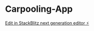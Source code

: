 # Carpooling-App

[Edit in StackBlitz next generation editor ⚡️](https://stackblitz.com/~/github.com/Breniell/Carpooling-App)